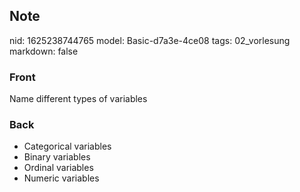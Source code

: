 ## Note
nid: 1625238744765
model: Basic-d7a3e-4ce08
tags: 02_vorlesung
markdown: false

### Front
Name different types of variables

### Back
<div>
  <div>
    <ul>
      <li>Categorical variables
      <li>Binary variables
      <li>Ordinal variables
      <li>Numeric variables
    </ul>
  </div>
</div>

